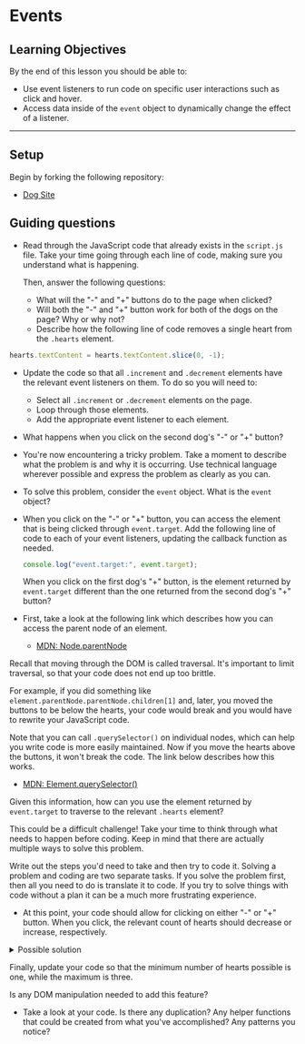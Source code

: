 # Events

## Learning Objectives

By the end of this lesson you should be able to:

- Use event listeners to run code on specific user interactions such as click and hover.
- Access data inside of the `event` object to dynamically change the effect of a listener.

---

## Setup

Begin by forking the following repository:

- [Dog Site](https://github.com/pursuit-curriculum-resources/starter-events)

## Guiding questions

- Read through the JavaScript code that already exists in the `script.js` file. Take your time going through each line of code, making sure you understand what is happening.

  Then, answer the following questions:

  - What will the "-" and "+" buttons do to the page when clicked?
  - Will both the "-" and "+" button work for both of the dogs on the page? Why or why not?
  - Describe how the following line of code removes a single heart from the `.hearts` element.

```js
hearts.textContent = hearts.textContent.slice(0, -1);
```

- Update the code so that all `.increment` and `.decrement` elements have the relevant event listeners on them. To do so you will need to:

  - Select all `.increment` or `.decrement` elements on the page.
  - Loop through those elements.
  - Add the appropriate event listener to each element.

- What happens when you click on the second dog's "-" or "+" button?

- You're now encountering a tricky problem. Take a moment to describe what the problem is and why it is occurring. Use technical language wherever possible and express the problem as clearly as you can.

- To solve this problem, consider the `event` object. What is the `event` object?

- When you click on the "-" or "+" button, you can access the element that is being clicked through `event.target`. Add the following line of code to each of your event listeners, updating the callback function as needed.

  ```js
  console.log("event.target:", event.target);
  ```

  When you click on the first dog's "+" button, is the element returned by `event.target` different than the one returned from the second dog's "+" button?

- First, take a look at the following link which describes how you can access the parent node of an element.

  - [MDN: Node.parentNode](https://developer.mozilla.org/en-US/docs/Web/API/Node/parentNode)

Recall that moving through the DOM is called traversal. It's important to limit traversal, so that your code does not end up too brittle.

For example, if you did something like `element.parentNode.parentNode.children[1]` and, later, you moved the buttons to be below the hearts, your code would break and you would have to rewrite your JavaScript code.

Note that you can call `.querySelector()` on individual nodes, which can help you write code is more easily maintained. Now if you move the hearts above the buttons, it won't break the code. The link below describes how this works.

- [MDN: Element.querySelector()](https://developer.mozilla.org/en-US/docs/Web/API/Element/querySelector)

Given this information, how can you use the element returned by `event.target` to traverse to the relevant `.hearts` element?

This could be a difficult challenge! Take your time to think through what needs to happen before coding. Keep in mind that there are actually multiple ways to solve this problem.

Write out the steps you'd need to take and then try to code it. Solving a problem and coding are two separate tasks. If you solve the problem first, then all you need to do is translate it to code. If you try to solve things with code without a plan it can be a much more frustrating experience.

- At this point, your code should allow for clicking on either "-" or "+" button. When you click, the relevant count of hearts should decrease or increase, respectively.

<details><summary>Possible solution</summary>

```js
const incrementButtons = document.querySelectorAll(".increment");

for (let button of incrementButtons) {
  button.addEventListener("click", (e) => {
    const hearts = e.target.parentNode.parentNode.querySelector(".hearts");
    hearts.textContent += "❤";
  });
}

const decrementButtons = document.querySelectorAll(".decrement");

for (let button of decrementButtons) {
  button.addEventListener("click", (e) => {
    const hearts = e.target.parentNode.parentNode.querySelector(".hearts");
    hearts.textContent = hearts.textContent.slice(0, -1);
  });
}
```

</details>

Finally, update your code so that the minimum number of hearts possible is one, while the maximum is three.

Is any DOM manipulation needed to add this feature?

- Take a look at your code. Is there any duplication? Any helper functions that could be created from what you've accomplished? Any patterns you notice?
